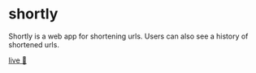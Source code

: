 # shortly

Shortly is a web app for shortening urls.
Users can also see a history of shortened urls.

[live 👀](http://the-eduek.github.io/shortly)
